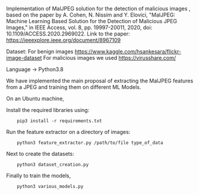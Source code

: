 Implementation of MalJPEG solution for the detection of malicious images , based on the paper by A. Cohen, N. Nissim and Y. Elovici, "MalJPEG: Machine Learning Based Solution for the Detection of Malicious JPEG Images," in IEEE Access, vol. 8, pp. 19997-20011, 2020, doi: 10.1109/ACCESS.2020.2969022.
Link to the paper: https://ieeexplore.ieee.org/document/8967109

Dataset: For benign images https://www.kaggle.com/hsankesara/flickr-image-dataset
         For malicious images we used https://virusshare.com/

Language -> Python3.8

We have implemented the main proposal of extracting the MalJPEG features from a JPEG and training them on different ML Models.

On an Ubuntu machine, 

Install the required libraries using:

        pip3 install -r requirements.txt

Run the feature extractor on a directory of images:

        python3 feature_extractor.py /path/to/file type_of_data

Next to create the datasets:
 
        python3 dataset_creation.py

Finally to train the models, 

        python3 various_models.py
